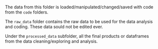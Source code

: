 

The data from this folder is loaded/manipulated/changed/saved with code from the `code` folders.

The `raw_data` folder contains the raw data to be used for the data analysis and coding. These data sould not be edited ever.

Under the `processed_data` subfolder, all the final products or dataframes from the data cleaning/exploring and analysis.
